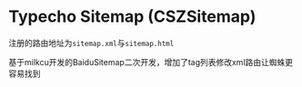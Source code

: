 # Typecho Sitemap (CSZSitemap)

注册的路由地址为`sitemap.xml`与`sitemap.html`

基于milkcu开发的BaiduSitemap二次开发，增加了tag列表修改xml路由让蜘蛛更容易找到